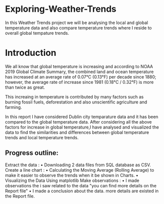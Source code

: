 # Exploring-Weather-Trends

In this Weather Trends project we will be analysing the local and global temperature data and also compare temperature trends where I reside to overall global tempature trends.
# Introduction

We all know that global temperature is increasing and according to NOAA 2019 Global Climate Summary, the combined land and ocean temperature has increased at an average rate of 0.07°C (0.13°F) per decade since 1880; however, the average rate of increase since 1981 (0.18°C / 0.32°F) is more than twice as great.

This increaing in temperature is contributed by many factors such as burning fossil fuels, deforestation and also unscientific agriculture and farming.

In this report I have considered Dublin city temparature data and it has been compared to the global temperature data. After considering all the above factors for increase in global temperature,I have analysed and visualized the data to find the similarities and differences between global temperature trends and local temperature trends.

## Progress outline:
Extract the data :
• Downloading 2 data files from SQL database as CSV.
Create a line chart :
• Calculating the Moving Average (Rolling Average) to make it easier to observe the trends when it be shown in Charts.
• Visualizing the Data Using matplotlib
Make observations :
• I made observations the i saw related to the data "you can find more details on the Report file"
• I made a conclusion about the data.
more details are existed in the Report file.